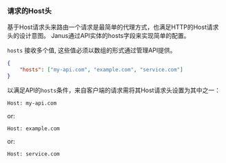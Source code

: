 ### 请求的Host头

基于Host请求头来路由一个请求是最简单的代理方式，也满足HTTP的Host请求头的设计意图。
Janus通过API实体的hosts字段来实现简单的配置。

`hosts` 接收多个值, 这些值必须以数组的形式通过管理API提供。

```json
{
    "hosts": ["my-api.com", "example.com", "service.com"]
}
```

以满足API的`hosts`条件，来自客户端的请求需将其Host请求头设置为其中之一：


```http
Host: my-api.com
```

or:

```http
Host: example.com
```

or:

```http
Host: service.com
```

